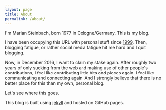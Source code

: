 ```yaml
---
layout: page
title: About
permalink: /about/
---
```


I'm Marian Steinbach, born 1977 in Cologne/Germany. This is my blog.

I have been occupying this URL with personal stuff since [1999](https://web.archive.org/web/19980815000000*/http://www.sendung.de). Then, blogging fatigue, or rather social media fatigue hit me hard and I quit blogging.

Now, in December 2016, I want to claim my stake again. After roughly two years of only sucking from the web and making use of other people's contributions, I feel like contributing little bits and pieces again. I feel like communicating and connecting again. And I strongly believe that there is no better place for this than my own, personal blog.

Let's see where this goes.

This blog is built using [jekyll](http://jekyllrb.com/) and hosted on GitHub pages.
